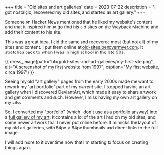 +++
title = "Old sites and art galleries"
date = 2023-07-22
description = "I got nostalgic, recovered my old sites, and started an art gallery."
+++

Someone on Hacker News mentioned that he liked my website's content and that it inspired him to go
find his old sites on the Wayback Machine and add their content to his site.

This was a great idea. I did the same and recovered most (but not all) of my sites and content. I
put them online at [old-sites.benovermyer.com](https://old-sites.benovermyer.com/). It stretches
back to when I was in high school in the late 90s.

{{ dress_image(path="blog/old-sites-and-art-galleries/my-first-site.png", alt="A screenshot of my first website from 1997", caption="My first website, circa 1997") }}

Seeing my old "art gallery" pages from the early 2000s made me want to rework my "art portfolio" part
of my _current_ site. I stopped having an art gallery when I discovered DeviantArt, which made it easy
to share artwork and get comments and such. However, I miss having my own art gallery on my site.

So, I converted my "portfolio" (which I don't use as a portfolio anyway) into a [full gallery of my art](/work/art).
It contains a lot of the art I had on my old sites, and some newer artwork that I never put online before. It mimicks
the layout of my old art galleries, with 64px &times; 64px thumbnails and direct links to the full image.

I will add more to it over time now that I'm starting to focus on creating things again.
